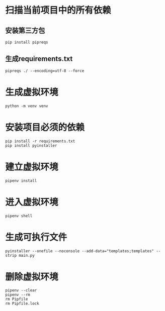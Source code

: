 # 扫描当前项目中的所有依赖
## 安装第三方包
```shell
pip install pipreqs
```
## 生成requirements.txt
```shell
pipreqs ./ --encoding=utf-8 --force
```


# 生成虚拟环境
```shell
python -m venv venv
```

# 安装项目必须的依赖
```shell
pip install -r requirements.txt
pip install pyinstaller
```

# 建立虚拟环境
```shell
pipenv install
```
# 进入虚拟环境
```shell
pipenv shell
```

# 生成可执行文件
```shell
pyinstaller --onefile --noconsole --add-data="templates;templates" --strip main.py
```

# 删除虚拟环境
```shell
pipenv --clear
pipenv --rm
rm Pipfile 
rm Pipfile.lock
```
